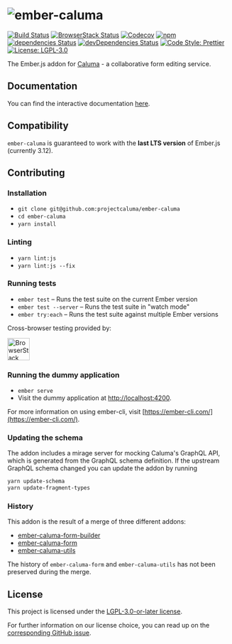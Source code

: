 # ![ember-caluma](https://user-images.githubusercontent.com/6150577/60805349-1e6f3080-a180-11e9-911f-874620aa72b1.png)

[![Build Status](https://travis-ci.com/projectcaluma/ember-caluma.svg?branch=master)](https://travis-ci.com/projectcaluma/ember-caluma)
[![BrowserStack Status](https://automate.browserstack.com/badge.svg?badge_key=OFpCTnVaaUhTWTU3SFBKMGdtS1hFeCtCMUgvMmdMSTZqVVNEejhrME5JND0tLUp6R3B6aEJhUjBRRUtxSjJxcFhVb3c9PQ==--234eac4a0f5f7c3759bf207a1ab7954f6bbaf078)](https://automate.browserstack.com/public-build/OFpCTnVaaUhTWTU3SFBKMGdtS1hFeCtCMUgvMmdMSTZqVVNEejhrME5JND0tLUp6R3B6aEJhUjBRRUtxSjJxcFhVb3c9PQ==--234eac4a0f5f7c3759bf207a1ab7954f6bbaf078)
[![Codecov](https://codecov.io/gh/projectcaluma/ember-caluma/branch/master/graph/badge.svg)](https://codecov.io/gh/projectcaluma/ember-caluma)
[![npm](https://img.shields.io/npm/v/ember-caluma.svg)](https://www.npmjs.com/package/ember-caluma)
[![dependencies Status](https://david-dm.org/projectcaluma/ember-caluma/status.svg)](https://david-dm.org/projectcaluma/ember-caluma)
[![devDependencies Status](https://david-dm.org/projectcaluma/ember-caluma/dev-status.svg)](https://david-dm.org/projectcaluma/ember-caluma?type=dev)
[![Code Style: Prettier](https://img.shields.io/badge/code_style-prettier-ff69b4.svg)](https://github.com/prettier/prettier)
[![License: LGPL-3.0](https://img.shields.io/badge/License-LGPL-3.0-blue.svg)](https://spdx.org/licenses/LGPL-3.0-or-later.html)

The Ember.js addon for [Caluma](https://projectcaluma.github.io) - a collaborative form editing service.

## Documentation

You can find the interactive documentation [here](https://projectcaluma.github.io/ember-caluma).

## Compatibility

`ember-caluma` is guaranteed to work with the **last LTS version** of Ember.js (currently 3.12).

## Contributing

### Installation

- `git clone git@github.com:projectcaluma/ember-caluma`
- `cd ember-caluma`
- `yarn install`

### Linting

- `yarn lint:js`
- `yarn lint:js --fix`

### Running tests

- `ember test` – Runs the test suite on the current Ember version
- `ember test --server` – Runs the test suite in "watch mode"
- `ember try:each` – Runs the test suite against multiple Ember versions

Cross-browser testing provided by:

<a href="https://browserstack.com"><img alt="BrowserStack" src="https://user-images.githubusercontent.com/6150577/69328224-24f1d680-0c4f-11ea-8b02-5670334923a3.png" height="50"></a>

### Running the dummy application

- `ember serve`
- Visit the dummy application at [http://localhost:4200](http://localhost:4200).

For more information on using ember-cli, visit [https://ember-cli.com/](https://ember-cli.com/).

### Updating the schema

The addon includes a mirage server for mocking Caluma's GraphQL API, which is generated from the GraphQL schema definition. If the upstream GraphQL schema changed you can update the addon by running

```bash
yarn update-schema
yarn update-fragment-types
```

### History

This addon is the result of a merge of three different addons:

* [ember-caluma-form-builder](https://github.com/projectcaluma/ember-caluma-form-builder)
* [ember-caluma-form](https://github.com/projectcaluma/ember-caluma-form)
* [ember-caluma-utils](https://github.com/projectcaluma/ember-caluma-utils)

The history of `ember-caluma-form` and `ember-caluma-utils` has not been preserved during the merge.

## License

This project is licensed under the [LGPL-3.0-or-later license](LICENSE).

For further information on our license choice, you can read up on the [corresponding GitHub issue](https://github.com/projectcaluma/ember-caluma/issues/613).
